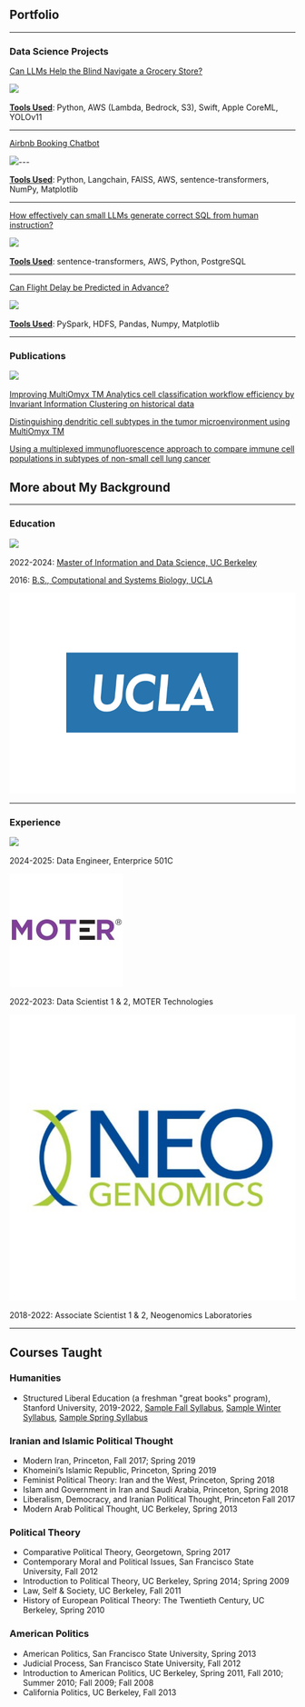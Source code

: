 ## Portfolio

---

### Data Science Projects 

[Can LLMs Help the Blind Navigate a Grocery Store?](https://docs.google.com/document/d/1UXygXWC_ES8dVehHRHlC8Mem_8Xl90kC3t0epgJoyzE/edit?tab=t.0)

<img src="images/maternity_care_woc2.jpg?raw=true"/>

<b><u>Tools Used</u></b>: Python, AWS (Lambda, Bedrock, S3), Swift, Apple CoreML, YOLOv11 

---
[Airbnb Booking Chatbot](https://www.ischool.berkeley.edu/projects/2024/olivia-ai-travel-assistant)

<img src="images/wordcloud.png?raw=true"/>---

<b><u>Tools Used</u></b>: Python, Langchain, FAISS, AWS, sentence-transformers, NumPy, Matplotlib

---
[How effectively can small LLMs generate correct SQL from human instruction?](/pdf/W266_Final_Project_CodeT5-SQL_Ball_and_Reddy.pdf)

<img src="images/brady_bunch_stairs2.jpg?raw=true"/>

<b><u>Tools Used</u></b>: sentence-transformers, AWS, Python, PostgreSQL

---
[Can Flight Delay be Predicted in Advance?](/203_voting_difficulty_page.md)

<img src="images/voting-booths-with-no-people.jpg?raw=true"/>

<b><u>Tools Used</u></b>: PySpark, HDFS, Pandas, Numpy, Matplotlib
 

---

### Publications

   <img src="images/Plato_Aristotle.jpg?raw=true"/>

[Improving MultiOmyx TM Analytics cell classification workflow efficiency by Invariant Information Clustering on historical data](https://www.researchgate.net/publication/352918639_Abstract_154_Improving_MultiOmyx_TM_Analytics_cell_classification_workflow_efficiency_by_Invariant_Information_Clustering_on_historical_data)
  
[Distinguishing dendritic cell subtypes in the tumor microenvironment using MultiOmyx TM](https://www.researchgate.net/publication/345216028_Abstract_3881_Distinguishing_dendritic_cell_subtypes_in_the_tumor_microenvironment_using_MultiOmyx_TM)

[Using a multiplexed immunofluorescence approach to compare immune cell populations in subtypes of non-small cell lung cancer](https://www.researchgate.net/publication/339895801_Using_a_multiplexed_immunofluorescence_approach_to_compare_immune_cell_populations_in_subtypes_of_non-small_cell_lung_cancer)

## More about My Background

---

### Education

<img src="images/UC_Berkeley_logo.jpg?raw=true"/>

2022-2024: [Master of Information and Data Science, UC Berkeley](https://www.ischool.berkeley.edu/programs/mids)

2016: [B.S., Computational and Systems Biology, UCLA](https://polisci.berkeley.edu/)

<img src="images/campus-logo.jpg?raw=true"/>
 

---

### Experience

<img src="images/stanford_logo.jpg?raw=true"/>

2024-2025: Data Engineer, Enterprice 501C

<img src="images/moter_technologies_logo.jpg?raw=true"/>

2022-2023: Data Scientist 1 & 2, MOTER Technologies

<img src="images/neogenomics-logo.png?raw=true"/>

2018-2022: Associate Scientist 1 & 2, Neogenomics Laboratories

---

## Courses Taught

### Humanities
- Structured Liberal Education (a freshman "great books" program), Stanford University, 2019-2022, [Sample Fall Syllabus](http://slesyllabus.pbworks.com/w/page/147418581/Fall%202122%20Syllabus%20Archived), [Sample Winter Syllabus](http://slesyllabus.pbworks.com/w/page/148628034/Winter%20Syllabus%202122%20archived), [Sample Spring Syllabus](http://slesyllabus.pbworks.com/w/page/146199789/SLE%20syllabus%20Spring%202021%20archived)  

### Iranian and Islamic Political Thought
- Modern Iran, Princeton, Fall 2017; Spring 2019 
- Khomeini’s Islamic Republic, Princeton, Spring 2019 
- Feminist Political Theory: Iran and the West, Princeton, Spring 2018 
- Islam and Government in Iran and Saudi Arabia, Princeton, Spring 2018 
- Liberalism, Democracy, and Iranian Political Thought, Princeton Fall 2017  
- Modern Arab Political Thought, UC Berkeley, Spring 2013 

### Political Theory
- Comparative Political Theory, Georgetown, Spring 2017 
- Contemporary Moral and Political Issues, San Francisco State University, Fall 2012 
- Introduction to Political Theory, UC Berkeley, Spring 2014; Spring 2009
- Law, Self & Society, UC Berkeley, Fall 2011 
- History of European Political Theory: The Twentieth Century, UC Berkeley, Spring 2010 

### American Politics
- American Politics, San Francisco State University, Spring 2013 
- Judicial Process, San Francisco State University, Fall 2012 
- Introduction to American Politics, UC Berkeley, Spring 2011, Fall 2010; Summer 2010; Fall 2009; Fall 2008 
- California Politics, UC Berkeley, Fall 2013 
